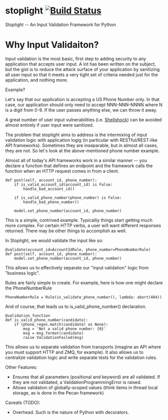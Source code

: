 stoplight [![Build Status](https://api.travis-ci.org/painterjd/stoplight.png)](https://travis-ci.org/painterjd/stoplight)
=========

Stoplight -- An Input Validation Framework for Python

Why Input Validaiton?
=====================
Input validation is the most basic, first step to adding security to any application that accepts user input. A lot has been written on the subject, but the gist is to reduce the attack surface of your application by sanitizing all user input so that it meets a very tight set of criteria needed just for the application, and nothing more.

Example?

Let's say that our application is accepting a US Phone Number only. In that case, our application should only need to accept NNN-NNN-NNNN where N is a digit from 0-9. If the user passes anything else, we can throw it away. 

A great number of user input vulnerabilities (i.e. [Shellshock](http://en.wikipedia.org/wiki/Shellshock_%28software_bug%29)) can be avoided almost entirely if user input were sanitized. 

The problem that stoplight aims to address is the intermixing of input validation logic with application logig (in particular with RESTful/REST-like API frameworks). Sometimes they are inseparable, but in almost all cases, they are not. So let's look at the above-mentioned phone number example.

Almost all of today's API frameworks work in a similar manner -- you declare a function that defines an endpoint and the framework calls the function when an HTTP request comes in from a client.

    def post(self, account_id, phone_number):
        if is_valid_account_id(account_id) is False:
            handle_bad_account_id() 
            
        if is_valid_phone_number(phone_number) is False:
            handle_bad_phone_number() 
        
        model.set_phone_number(account_id, phone_number)
        

This is a simple, contrived example. Typicalliy things start getting much more complex. For certain HTTP verbs, a user will want different responses returned. There may be other things to accomplish as well.

In Stoplight, we would validate the input like so:

    @validate(account_id=AccountIdRule, phone_number=PhoneNumberRule)
    def post(self, account_id, phone_number):
        model.set_phone_number(account_id, phone_number)
        
This allows us to effectively separate our "input validation" logic from "business logic". 

Rules are fairly simple to create. For example, here is how one might declare the PhoneNumberRule

    PhoneNumberRule = Rule(is_validate_phone_number(), lambda: abort(404)) 

And of course, that leads us to is_valid_phone_number() declaration.

    @validation_function
    def is_valid_phone_number(candidate):
        if (phone_regex.match(candidate) os None):
            msg = 'Not a valid phone number: {0}'
            msg = msg.format(candidate)
            raise ValidationFailed(msg)

This allows us to separate validation from transports (imagine an API where you must support HTTP and ZMQ, for example). It also allows us to centralize validation logic and write separate tests for the validation rules.

Other Features:
 * Ensures that all parameters (positional and keyword) are all validated. If they are not validated, a ValidationProgrammingError is raised.
 * Allows validation of globally-scoped values (think items in thread local storage, as is done in the Pecan framework)
 
Caveats (TODO):
 * Overhead. Such is the nature of Python with decorators. 
